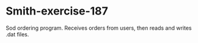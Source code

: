 # Smith-exercise-187
Sod ordering program. Receives orders from users, then reads and writes .dat files.  
